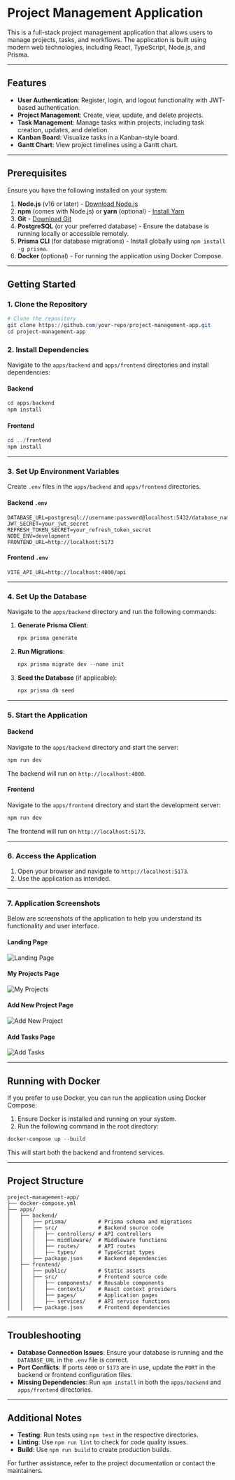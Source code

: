 # Project Management Application

This is a full-stack project management application that allows users to manage projects, tasks, and workflows. The application is built using modern web technologies, including React, TypeScript, Node.js, and Prisma.

---

## Features

- **User Authentication**: Register, login, and logout functionality with JWT-based authentication.
- **Project Management**: Create, view, update, and delete projects.
- **Task Management**: Manage tasks within projects, including task creation, updates, and deletion.
- **Kanban Board**: Visualize tasks in a Kanban-style board.
- **Gantt Chart**: View project timelines using a Gantt chart.

---

## Prerequisites

Ensure you have the following installed on your system:

1. **Node.js** (v16 or later) - [Download Node.js](https://nodejs.org/)
2. **npm** (comes with Node.js) or **yarn** (optional) - [Install Yarn](https://yarnpkg.com/)
3. **Git** - [Download Git](https://git-scm.com/)
4. **PostgreSQL** (or your preferred database) - Ensure the database is running locally or accessible remotely.
5. **Prisma CLI** (for database migrations) - Install globally using `npm install -g prisma`.
6. **Docker** (optional) - For running the application using Docker Compose.

---

## Getting Started

### 1. Clone the Repository

```powershell
# Clone the repository
git clone https://github.com/your-repo/project-management-app.git
cd project-management-app
```

### 2. Install Dependencies

Navigate to the `apps/backend` and `apps/frontend` directories and install dependencies:

#### Backend
```powershell
cd apps/backend
npm install
```

#### Frontend
```powershell
cd ../frontend
npm install
```

---

### 3. Set Up Environment Variables

Create `.env` files in the `apps/backend` and `apps/frontend` directories.

#### Backend `.env`
```env
DATABASE_URL=postgresql://username:password@localhost:5432/database_name
JWT_SECRET=your_jwt_secret
REFRESH_TOKEN_SECRET=your_refresh_token_secret
NODE_ENV=development
FRONTEND_URL=http://localhost:5173
```

#### Frontend `.env`
```env
VITE_API_URL=http://localhost:4000/api
```

---

### 4. Set Up the Database

Navigate to the `apps/backend` directory and run the following commands:

1. **Generate Prisma Client**:
   ```powershell
   npx prisma generate
   ```

2. **Run Migrations**:
   ```powershell
   npx prisma migrate dev --name init
   ```

3. **Seed the Database** (if applicable):
   ```powershell
   npx prisma db seed
   ```

---

### 5. Start the Application

#### Backend
Navigate to the `apps/backend` directory and start the server:

```powershell
npm run dev
```

The backend will run on `http://localhost:4000`.

#### Frontend
Navigate to the `apps/frontend` directory and start the development server:

```powershell
npm run dev
```

The frontend will run on `http://localhost:5173`.

---

### 6. Access the Application

1. Open your browser and navigate to `http://localhost:5173`.
2. Use the application as intended.

---

### 7. Application Screenshots

Below are screenshots of the application to help you understand its functionality and user interface.

#### Landing Page
![Landing Page](Images/landing.png)

#### My Projects Page
![My Projects](Images/myprojects.png)

#### Add New Project Page
![Add New Project](Images/newprojects.png)

#### Add Tasks Page
![Add Tasks](Images/addtasks.png)

---

## Running with Docker

If you prefer to use Docker, you can run the application using Docker Compose:

1. Ensure Docker is installed and running on your system.
2. Run the following command in the root directory:

```powershell
docker-compose up --build
```

This will start both the backend and frontend services.

---

## Project Structure

```
project-management-app/
├── docker-compose.yml
├── apps/
│   ├── backend/
│   │   ├── prisma/          # Prisma schema and migrations
│   │   ├── src/             # Backend source code
│   │   │   ├── controllers/ # API controllers
│   │   │   ├── middleware/  # Middleware functions
│   │   │   ├── routes/      # API routes
│   │   │   ├── types/       # TypeScript types
│   │   ├── package.json     # Backend dependencies
│   ├── frontend/
│   │   ├── public/          # Static assets
│   │   ├── src/             # Frontend source code
│   │   │   ├── components/  # Reusable components
│   │   │   ├── contexts/    # React context providers
│   │   │   ├── pages/       # Application pages
│   │   │   ├── services/    # API service functions
│   │   ├── package.json     # Frontend dependencies
```

---

## Troubleshooting

- **Database Connection Issues**: Ensure your database is running and the `DATABASE_URL` in the `.env` file is correct.
- **Port Conflicts**: If ports `4000` or `5173` are in use, update the `PORT` in the backend or frontend configuration files.
- **Missing Dependencies**: Run `npm install` in both the `apps/backend` and `apps/frontend` directories.

---

## Additional Notes

- **Testing**: Run tests using `npm test` in the respective directories.
- **Linting**: Use `npm run lint` to check for code quality issues.
- **Build**: Use `npm run build` to create production builds.

For further assistance, refer to the project documentation or contact the maintainers.
